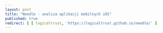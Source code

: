```yaml
---
layout: post
title: "Needle - analiza aplikacji mobilnych iOS"
published: true
redirect: [ [ logicaltrust, 'https://logicaltrust.github.io/needle/' ], [ justgeek.it, 'https://geek.justjoin.it/poznajcie-needle-narzedzie-analizy-aplikacji-mobilnych-ios/' ] ]
---
```




